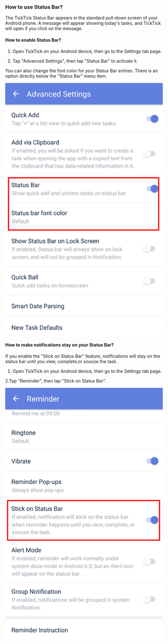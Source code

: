 ### How to use Status Bar?

The TickTick Status Bar appears in the standard pull-down screen of your Android phone. A message will appear showing today's tasks, and TickTick will open if you click on the message.

#### How to enable Status Bar?

1. Open TickTick on your Android device, then go to the Settings tab page.

2. Tap "Advanced Settings", then tap "Status Bar" to activate it.

You can also change the font color for your Status Bar entries. There is an option directly below the "Status Bar" menu item.

![](../../images/ticktick-android-app/reminder/3.5.6.1.png)

#### How to make notifications stay on your Status Bar?

If you enable the "Stick on Status Bar" feature, notifications will stay on the status bar until you view, complete,or snooze the task.

1. Open TickTick on your Android device, then go to the Settings tab page. 

2.Tap "Reminder", then tap "Stick on Status Bar".

![](../../images/ticktick-android-app/reminder/3.5.6.2.png)

